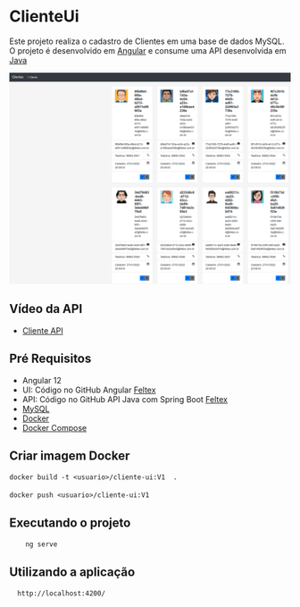 # ClienteUi

  Este projeto realiza o cadastro de Clientes em uma base de dados MySQL. O projeto é desenvolvido em [Angular](https://github.com/feltex/cliente-ui)
e consume uma API desenvolvida em [Java](https://github.com/feltex/cliente-api)


  ![CadastroDeClientes](CadastroClientes.png)
  
  
  
## Vídeo da API


 - [Cliente API](https://github.com/feltex/cliente-api)


## Pré Requisitos

 - Angular 12
 - UI: Código no GitHub Angular [Feltex](https://github.com/feltex/cliente-ui)
 - API: Código no GitHub API Java com Spring Boot [Feltex](https://github.com/feltex/cliente-api)
 - [MySQL](https://www.mysql.com/)
 - [Docker](https://www.docker.com/) 
 - [Docker Compose](https://docs.docker.com/compose/install/)  


## Criar imagem Docker

    docker build -t <usuario>/cliente-ui:V1  .

    docker push <usuario>/cliente-ui:V1


## Executando o projeto

```
    ng serve 
```

## Utilizando a aplicação

```
  http://localhost:4200/  
``` 


